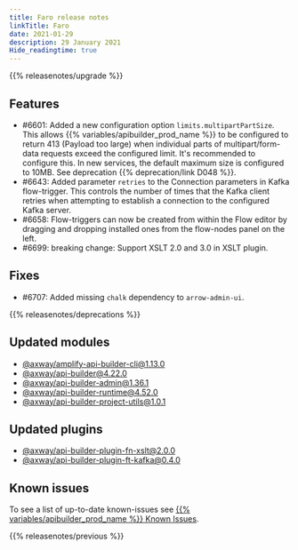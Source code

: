 ```yaml
---
title: Faro release notes
linkTitle: Faro
date: 2021-01-29
description: 29 January 2021
Hide_readingtime: true
---
```


{{% releasenotes/upgrade %}}

## Features

* #6601: Added a new configuration option `limits.multipartPartSize`. This allows {{% variables/apibuilder_prod_name %}} to be configured to return 413 (Payload too large) when individual parts of multipart/form-data requests exceed the configured limit. It's recommended to configure this. In new services, the default maximum size is configured to 10MB. See deprecation {{% deprecation/link D048 %}}.
* #6643: Added parameter `retries` to the Connection parameters in Kafka flow-trigger. This controls the number of times that the Kafka client retries when attempting to establish a connection to the configured Kafka server.
* #6658: Flow-triggers can now be created from within the Flow editor by dragging and dropping installed ones from the flow-nodes panel on the left.
* #6699: breaking change: Support XSLT 2.0 and 3.0 in XSLT plugin.

## Fixes

* #6707: Added missing `chalk` dependency to `arrow-admin-ui`.

{{% releasenotes/deprecations %}}

## Updated modules

* [@axway/amplify-api-builder-cli@1.13.0](https://www.npmjs.com/package/@axway/amplify-api-builder-cli/v/1.13.0)
* [@axway/api-builder@4.22.0](https://www.npmjs.com/package/@axway/api-builder/v/4.22.0)
* [@axway/api-builder-admin@1.36.1](https://www.npmjs.com/package/@axway/api-builder-admin/v/1.36.1)
* [@axway/api-builder-runtime@4.52.0](https://www.npmjs.com/package/@axway/api-builder-runtime/v/4.52.0)
* [@axway/api-builder-project-utils@1.0.1](https://www.npmjs.com/package/@axway/api-builder-project-utils/v/1.0.1)

## Updated plugins

* [@axway/api-builder-plugin-fn-xslt@2.0.0](https://www.npmjs.com/package/@axway/api-builder-plugin-fn-xslt)
* [@axway/api-builder-plugin-ft-kafka@0.4.0](https://www.npmjs.com/package/@axway/api-builder-plugin-ft-kafka/v/0.4.0)

## Known issues

To see a list of up-to-date known-issues see [{{% variables/apibuilder_prod_name %}} Known Issues](/docs/known_issues).

{{% releasenotes/previous %}}

